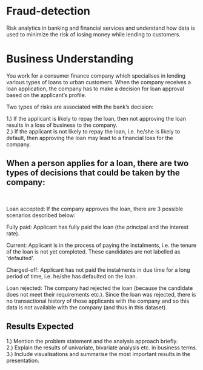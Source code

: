 # Fraud-detection

Risk analytics in banking and financial services and understand how data is used to minimize the risk of losing money while lending to customers.

<h1> Business Understanding </h1>

You work for a consumer finance company which specialises in lending various types of loans to urban customers. When the company receives a loan application, the company has to make a decision for loan approval based on the applicant’s profile. 

Two types of risks are associated with the bank’s decision: <br>

1.) If the applicant is likely to repay the loan, then not approving the loan results in a loss of business to the company. <br>
2.) If the applicant is not likely to repay the loan, i.e. he/she is likely to default, then approving the loan may lead to a financial loss for the company.<br>



<h2>When a person applies for a loan, there are two types of decisions that could be taken by the company:</h2><br>

Loan accepted: If the company approves the loan, there are 3 possible scenarios described below:<br>

Fully paid: Applicant has fully paid the loan (the principal and the interest rate).<br>

Current: Applicant is in the process of paying the instalments, i.e. the tenure of the loan is not yet completed. These candidates are not labelled as 'defaulted'.<br>

Charged-off: Applicant has not paid the instalments in due time for a long period of time, i.e. he/she has defaulted on the loan. <br>

Loan rejected: The company had rejected the loan (because the candidate does not meet their requirements etc.). Since the loan was rejected, there is no transactional history of those applicants with the company and so this data is not available with the company (and thus in this dataset).<br>


<h2>Results Expected </h2>
1.) Mention the problem statement and the analysis approach briefly. <br> 
2.) Explain the results of univariate, bivariate analysis etc. in business terms. <br>
3.) Include visualisations and summarise the most important results in the presentation. <br>
